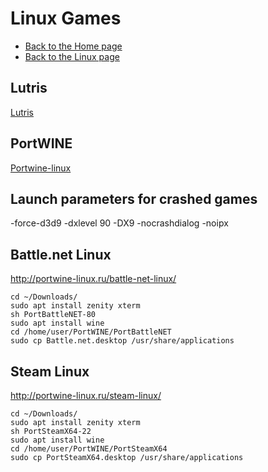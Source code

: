 # Linux Games

- [Back to the Home page](../../README.md)
- [Back to the Linux page](../README.md)

## Lutris
[Lutris](https://lutris.net/ "lutris.net")

## PortWINE
[Portwine-linux](http://portwine-linux.ru/ "portwine-linux.ru")

## Launch parameters for crashed games
-force-d3d9 -dxlevel 90 -DX9 -nocrashdialog -noipx

## Battle.net Linux
http://portwine-linux.ru/battle-net-linux/
```
cd ~/Downloads/
sudo apt install zenity xterm
sh PortBattleNET-80
sudo apt install wine
cd /home/user/PortWINE/PortBattleNET
sudo cp Battle.net.desktop /usr/share/applications
```

## Steam Linux
http://portwine-linux.ru/steam-linux/
```
cd ~/Downloads/ 
sudo apt install zenity xterm
sh PortSteamX64-22
sudo apt install wine
cd /home/user/PortWINE/PortSteamX64
sudo cp PortSteamX64.desktop /usr/share/applications
```
